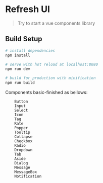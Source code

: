 # Refresh UI

> Try to start a vue components library

## Build Setup

``` bash
# install dependencies
npm install

# serve with hot reload at localhost:8080
npm run dev

# build for production with minification
npm run build

```
Components basic-finished as bellows:
```
    Button
    Input
    Select
    Icon
    Tag
    Rate
    Popper
    Tooltip
    Collapse
    Checkbox
    Radio
    Dropdown
    Tab
    Aside
    Dialog
    Message
    MessageBox
    Notification
```